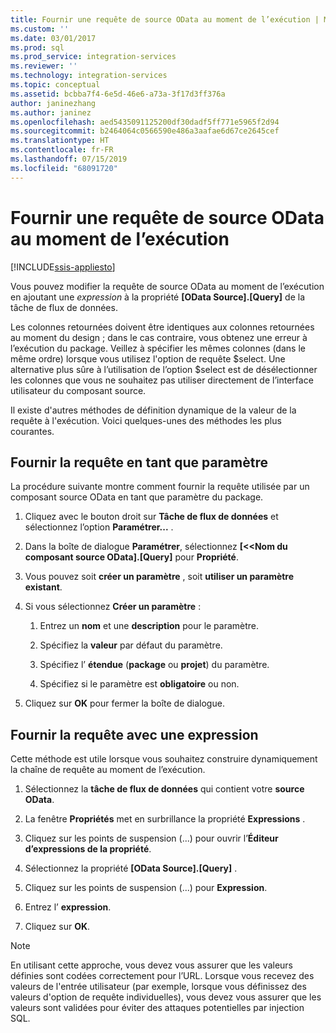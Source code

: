```yaml
---
title: Fournir une requête de source OData au moment de l’exécution | Microsoft Docs
ms.custom: ''
ms.date: 03/01/2017
ms.prod: sql
ms.prod_service: integration-services
ms.reviewer: ''
ms.technology: integration-services
ms.topic: conceptual
ms.assetid: bcbba7f4-6e5d-46e6-a73a-3f17d3ff376a
author: janinezhang
ms.author: janinez
ms.openlocfilehash: aed5435091125200df30dadf5ff771e5965f2d94
ms.sourcegitcommit: b2464064c0566590e486a3aafae6d67ce2645cef
ms.translationtype: HT
ms.contentlocale: fr-FR
ms.lasthandoff: 07/15/2019
ms.locfileid: "68091720"
---
```

# <a name="provide-an-odata-source-query-at-runtime"></a>Fournir une requête de source OData au moment de l’exécution

[!INCLUDE[ssis-appliesto](../../includes/ssis-appliesto-ssvrpluslinux-asdb-asdw-xxx.md)]


 Vous pouvez modifier la requête de source OData au moment de l’exécution en ajoutant une *expression* à la propriété **[OData Source].[Query]** de la tâche de flux de données.  
  
 Les colonnes retournées doivent être identiques aux colonnes retournées au moment du design ; dans le cas contraire, vous obtenez une erreur à l’exécution du package. Veillez à spécifier les mêmes colonnes (dans le même ordre) lorsque vous utilisez l'option de requête $select. Une alternative plus sûre à l’utilisation de l’option $select est de désélectionner les colonnes que vous ne souhaitez pas utiliser directement de l’interface utilisateur du composant source.  
  
 Il existe d'autres méthodes de définition dynamique de la valeur de la requête à l'exécution. Voici quelques-unes des méthodes les plus courantes.  
  
## <a name="provide-the-query-as-a-parameter"></a>Fournir la requête en tant que paramètre  
 La procédure suivante montre comment fournir la requête utilisée par un composant source OData en tant que paramètre du package.  
  
1.  Cliquez avec le bouton droit sur **Tâche de flux de données** et sélectionnez l’option **Paramétrer...** .  
  
2.  Dans la boîte de dialogue **Paramétrer**, sélectionnez **[\<<Nom du composant source OData].[Query]** pour **Propriété**.  
  
3.  Vous pouvez soit **créer un paramètre** , soit **utiliser un paramètre existant**.  
  
4.  Si vous sélectionnez **Créer un paramètre** :  
  
    1.  Entrez un **nom** et une **description** pour le paramètre.  
  
    2.  Spécifiez la **valeur** par défaut du paramètre.  
  
    3.  Spécifiez l’ **étendue** (**package** ou **projet**) du paramètre.  
  
    4.  Spécifiez si le paramètre est **obligatoire** ou non.  
  
5.  Cliquez sur **OK** pour fermer la boîte de dialogue.  
  
## <a name="provide-the-query-with-an-expression"></a>Fournir la requête avec une expression
 Cette méthode est utile lorsque vous souhaitez construire dynamiquement la chaîne de requête au moment de l’exécution.
  
1.  Sélectionnez la **tâche de flux de données** qui contient votre **source OData**.  
  
2.  La fenêtre **Propriétés** met en surbrillance la propriété **Expressions** .  
  
3.  Cliquez sur les points de suspension (...) pour ouvrir l’**Éditeur d’expressions de la propriété**.  
  
4.  Sélectionnez la propriété **[OData Source].[Query]** .  
  
5.  Cliquez sur les points de suspension (...) pour **Expression**.  
  
6.  Entrez l’ **expression**.  
  
7.  Cliquez sur **OK**.  
  
> [!NOTE]  
> En utilisant cette approche, vous devez vous assurer que les valeurs définies sont codées correctement pour l’URL. Lorsque vous recevez des valeurs de l'entrée utilisateur (par exemple, lorsque vous définissez des valeurs d'option de requête individuelles), vous devez vous assurer que les valeurs sont validées pour éviter des attaques potentielles par injection SQL.  
  
  
